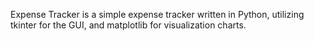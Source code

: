 Expense Tracker is a simple expense tracker written in Python, utilizing tkinter for the GUI, and matplotlib for visualization charts.
